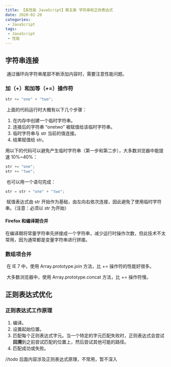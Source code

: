 ```yaml
---
title: 【高性能 JavaScript】第五章 字符串和正则表达式
date: 2020-02-20
categories:
 - JavaScript
tags:
 - JavaScript
 - 性能
---
```


## 字符串连接

​		通过循环向字符串尾部不断添加内容时，需要注意性能问题。

### 加（+）和加等（+=）操作符

```javascript
str += "one" + "two";
```

​		上面的代码运行时大概有以下几个步骤：

1. 在内存中创建一个临时字符串。
2. 连接后的字符串 “onetwo” 被赋值给该临时字符串。
3. 临时字符串与 str 当前的值连接。
4. 结果赋值给 str。

​        用以下的代码可以避免产生临时字符串（第一步和第二步），大多数浏览器中能提速 10%~40%：

```javascript
str += "one";
str += "two";
```

​		也可以用一个语句完成：

```javascript
str = str + "one" + "two";
```

​		赋值表达式由 str 开始作为基础，由左向右依次连接，因此避免了使用临时字符串。（注意：必须以 str 为开始）

#### Firefox 和编译期合并

​		在编译期将常量字符串先拼接成一个字符串，减少运行时操作次数，但此技术不太常用，因为通常都是变量字符串进行拼接。

### 数组项合并

​		在 IE 7 中，使用 Array.prototype.join 方法，比 += 操作符的性能好很多。

​		大多数浏览器中，使用 Array.prototype.concat 方法，比 += 操作符慢。



## 正则表达式优化

### 正则表达式工作原理

1. 编译。
2. 设置起始位置。
3. 匹配每个正则表达式字元。当一个特定的字元匹配失败时，正则表达式会尝试**回溯**到之前尝试匹配的位置上，然后尝试其他可能的路径。
4. 匹配成功或失败。



//todo 后面内容涉及正则表达式原理，不常用，暂不深入